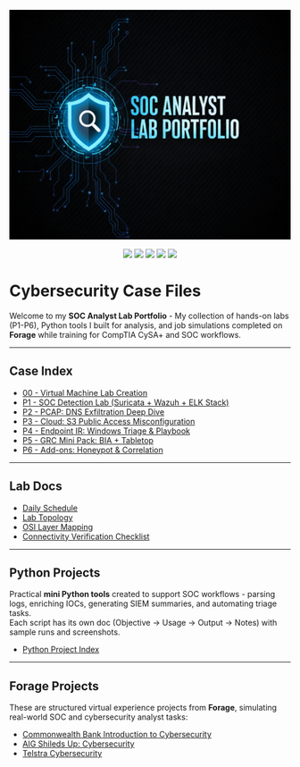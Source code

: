 <p align="center">
  <img src="./Banner.png" alt="SOC Analyst Lab Portfolio Banner" width="800"/>
</p>

<p align="center">
  <img src="https://img.shields.io/badge/Role-SOC%20Analyst-blue" />
  <img src="https://img.shields.io/badge/Focus-Cybersecurity-orange" />
  <img src="https://img.shields.io/badge/Language-Python-blue?logo=python" />
  <img src="https://img.shields.io/badge/Bash-green?logo=gnubash" />
  <img src="https://img.shields.io/badge/PowerShell-5391FE?logo=powershell" />
</p>

# Cybersecurity Case Files
Welcome to my **SOC Analyst Lab Portfolio** - My collection of hands-on labs (P1-P6), Python tools I built for analysis, and job simulations completed on **Forage** while training for CompTIA CySA+ and SOC workflows.

---

## Case Index
- [00 - Virtual Machine Lab Creation](./00-Virtual-Machine-Lab/README.md)
- [P1 - SOC Detection Lab (Suricata + Wazuh + ELK Stack)](./01-P1-SOC-Detection-Lab/README.md)
- [P2 - PCAP: DNS Exfiltration Deep Dive](./02-P2-PCAP-DNSExfil/README.md)
- [P3 - Cloud: S3 Public Access Misconfiguration](./03-P3-CloudS3/README.md)
- [P4 - Endpoint IR: Windows Triage & Playbook](./04-P4-EndpointIR/README.md)
- [P5 - GRC Mini Pack: BIA + Tabletop](./05-P5-GRC/README.md)
- [P6 - Add-ons: Honeypot & Correlation](./06-P6-Honeypot/README.md)

---
## Lab Docs
- [Daily Schedule](./docs/schedule.md)
- [Lab Topology](./docs/topology.md)
- [OSI Layer Mapping](./docs/osi-mapping.md)
- [Connectivity Verification Checklist](./docs/verification.md)

---

## Python Projects
Practical **mini Python tools** created to support SOC workflows - parsing logs, enriching IOCs, generating SIEM summaries, and automating triage tasks.  
Each script has its own doc (Objective -> Usage -> Output -> Notes) with sample runs and screenshots.  
- [Python Project Index](./07-Python-Projects/README.md)
  
---
## Forage Projects
These are structured virtual experience projects from **Forage**, simulating real-world SOC and cybersecurity analyst tasks:

- [Commonwealth Bank Introduction to Cybersecurity](./Forage-Projects/Commonwealth-Bank/README.md)
- [AIG Shileds Up: Cybersecurity](./Forage-Projects/AIG-shields-up/README.md)
- [Telstra Cybersecurity](./Forage-Projects/Telstra/README.md)
